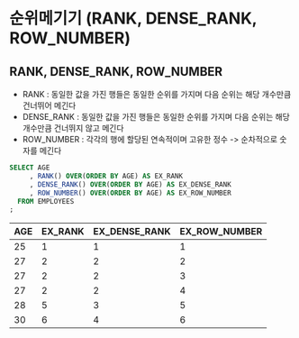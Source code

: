 # 순위메기기 (RANK, DENSE_RANK, ROW_NUMBER)

## RANK, DENSE_RANK, ROW_NUMBER
- RANK : 동일한 값을 가진 행들은 동일한 순위를 가지며 다음 순위는 해당 개수만큼 건너뛰어 메긴다
- DENSE_RANK : 동일한 값을 가진 행들은 동일한 순위를 가지며 다음 순위는 해당 개수만큼 건너뛰지 않고 메긴다
- ROW_NUMBER : 각각의 행에 할당된 연속적이며 고유한 정수 -> 순차적으로 숫자를 메긴다

```sql
SELECT AGE
     , RANK() OVER(ORDER BY AGE) AS EX_RANK
     , DENSE_RANK() OVER(ORDER BY AGE) AS EX_DENSE_RANK
     , ROW_NUMBER() OVER(ORDER BY AGE) AS EX_ROW_NUMBER
  FROM EMPLOYEES
;
```

AGE | EX_RANK | EX_DENSE_RANK | EX_ROW_NUMBER
----|---------|---------------|---------------
25  |    1    |       1       |      1
27  |    2    |       2       |      2
27  |    2    |       2       |      3
27  |    2    |       2       |      4
28  |    5    |       3       |      5
30  |    6    |       4       |      6